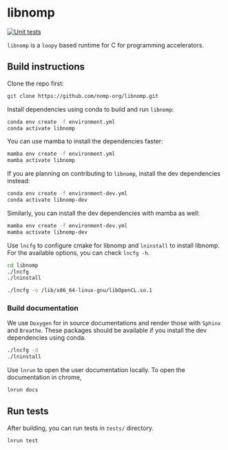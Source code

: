 # libnomp

[![Unit tests](https://github.com/nomp-org/libnomp/actions/workflows/ci.yml/badge.svg)](https://github.com/nomp-org/libnomp/actions/workflows/ci.yml)

`libnomp` is a `loopy` based runtime for C for programming accelerators.

## Build instructions

Clone the repo first:

```bash
git clone https://github.com/nomp-org/libnomp.git
```

Install dependencies using conda to build and run `libnomp`:

```bash
conda env create -f environment.yml
conda activate libnomp
```

You can use mamba to install the dependencies faster:

```bash
mamba env create -f environment.yml
mamba activate libnomp
```

If you are planning on contributing to `libnomp`, install the dev dependencies
instead:

```bash
conda env create -f environment-dev.yml
conda activate libnomp-dev
```

Similarly, you can install the dev dependencies with mamba as well:

```bash
mamba env create -f environment-dev.yml
mamba activate libnomp-dev
```

Use `lncfg` to configure cmake for libnomp and `lninstall` to install libnomp. 
For the available options, you can check `lncfg -h`.

```bash
cd libnomp
./lncfg
./lninstall 
```

```bash
./lncfg -o /lib/x86_64-linux-gnu/libOpenCL.so.1
```

### Build documentation

We use `Doxygen` for in source documentations and render those with `Sphinx` and
`Breathe`. These packages should be available if you install the dev dependencies
using conda.

```bash
./lncfg -d
./lninstall
```

Use `lnrun` to open the user documentation locally. To open the documentation in chrome, 

```bash
lnrun docs
```

## Run tests

After building, you can run tests in `tests/` directory.

```bash
lnrun test
```
